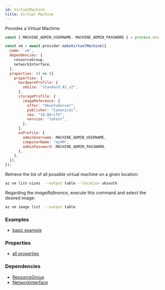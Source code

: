 ```yaml
---
id: VirtualMachine
title: Virtual Machine
---
```


Provides a Virtual Machine:

```js
const { MACHINE_ADMIN_USERNAME, MACHINE_ADMIN_PASSWORD } = process.env;

const vm = await provider.makeVirtualMachine({
  name: `vm`,
  dependencies: {
    resourceGroup,
    networkInterface,
  },
  properties: () => ({
    properties: {
      hardwareProfile: {
        vmSize: "Standard_A1_v2",
      },
      storageProfile: {
        imageReference: {
          offer: "UbuntuServer",
          publisher: "Canonical",
          sku: "18.04-LTS",
          version: "latest",
        },
      },
      osProfile: {
        adminUsername: MACHINE_ADMIN_USERNAME,
        computerName: "myVM",
        adminPassword: MACHINE_ADMIN_PASSWORD,
      },
    },
  }),
});
```

Retrieve the list of all possible virtual machine on a given location:

```sh
az vm list-sizes  --output table --location uksouth
```

Regarding the _imageReference_, execute this command and select the desired image:

```sh
az vm image list  --output table
```

### Examples

- [basic example](https://github.com/grucloud/grucloud/blob/main/examples/azure/iac.js#L97)

### Properties

- [all properties](https://docs.microsoft.com/en-us/rest/api/compute/virtualmachines/createorupdate#request-body)

### Dependencies

- [ResourceGroup](./ResourceGroup)
- [NetworkInterface](./NetworkInterface)
